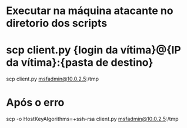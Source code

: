 # Executar na máquina atacante no diretorio dos scripts
# scp client.py {login da vítima}@{IP da vítima}:{pasta de destino}

scp client.py msfadmin@10.0.2.5:/tmp

# Após o erro
scp -o HostKeyAlgorithms=+ssh-rsa client.py msfadmin@10.0.2.5:/tmp